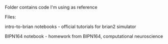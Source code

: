Folder contains code I'm using as reference

Files:

intro-to-brian notebooks - official tutorials for brian2 simulator

BIPN164 notebook - homework from BIPN164, computational neuroscience